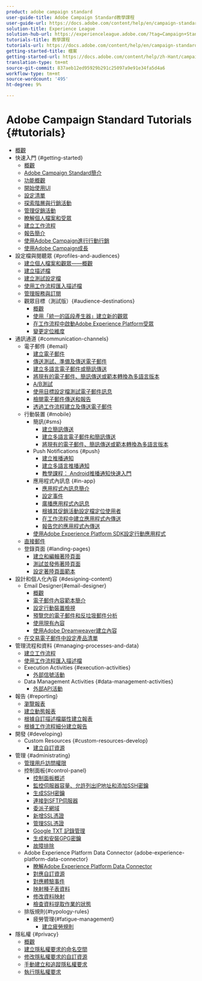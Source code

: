 ```yaml
---
product: adobe campaign standard
user-guide-title: Adobe Campaign Standard教學課程
user-guide-url: https://docs.adobe.com/content/help/en/campaign-standard-learn/tutorials/overview.html
solution-title: Experience League
solution-hub-url: https://experienceleague.adobe.com/?tag=Campaign+Standard#recommended/solutions/campaign
tutorials-title: 教學課程
tutorials-url: https://docs.adobe.com/content/help/en/campaign-standard-learn/tutorials/overview.html
getting-started-title: 檔案
getting-started-url: https://docs.adobe.com/content/help/zh-Hant/campaign-standard/using/campaign-standard-home.html
translation-type: tm+mt
source-git-commit: 837aeb12ed95929b291c25097a9e91e34fa5d4a6
workflow-type: tm+mt
source-wordcount: '495'
ht-degree: 9%

---
```



# Adobe Campaign Standard Tutorials {#tutorials}

+ [概觀](/help/overview.md)
+ 快速入門 {#getting-started}
   + [概觀](/help/getting-started/getting-started-overview.md)
   + [Adobe Campaign Standard簡介](/help/getting-started/adobe-campaign-standard-introduction.md)
   + [功能概觀](/help/getting-started/functional-overview.md)
   + [開始使用UI](/help/getting-started/getting-started-with-the-ui.md)
   + [設定清單](/help/getting-started/configure-a-list.md)
   + [探索階層與行銷活動](/help/getting-started/explore-hierarchy-and-marketing-activities.md)
   + [管理促銷活動](/help/getting-started/managing-campaigns.md)
   + [瞭解個人檔案和受眾](/help/getting-started/understanding-profiles-and-audiences.md)
   + [建立工作流程](/help/managing-processes-and-data/create-workflow.md)
   + [報告簡介](/help/getting-started/reporting-with-adobe-campaign-introduction.md)
   + [使用Adobe Campaign進行行動行銷](/help/getting-started/mobile-marketing-with-adobe-campaign.md)
   + [使用Adobe Campaign成長](/help/getting-started/growing-with-adobe-campaign.md)
+ 設定檔與閱聽眾 {#profiles-and-audiences}
   + [建立個人檔案和觀眾——概觀](/help/profiles-and-audiences/creating-profiles-and-audiences.md)
   + [建立描述檔](/help/profiles-and-audiences/creating-a-profile.md)
   + [建立測試設定檔](/help/profiles-and-audiences/test-profiles.md)
   + [使用工作流程匯入描述檔](/help/managing-processes-and-data/importing-profiles.md)
   + [管理服務與訂閱](/help/managing-processes-and-data/services-and-subscriptions.md)
   + 觀眾目標（測試版）{#audience-destinations}
      + [概觀](/help/profiles-and-audiences/audience-destinations/audience-destinations-overview.md)
      + [使用「統一的區段產生器」建立新的觀眾](/help/profiles-and-audiences/audience-destinations/creating-audiences-using-segment-builder.md)
      + [在工作流程中啟動Adobe Experience Platform受眾](/help/profiles-and-audiences/audience-destinations/activating-aep-audiences.md)
      + [變更定位維度](/help/profiles-and-audiences/audience-destinations/changing-targeting-dimension.md)
+ 通訊通道 {#communication-channels}
   + 電子郵件 {#email}
      + [建立電子郵件](/help/communication-channels/email/create-email-from-homepage.md)
      + [傳送測試、準備及傳送電子郵件](/help/communication-channels/email/sending-test-preparing-sending-email.md)
      + [建立多語言電子郵件或簡訊傳送](/help/communication-channels/create-multilingual-deliveries.md)
      + [將現有的電子郵件、簡訊傳送或範本轉換為多語言版本](/help/communication-channels/covert-into-multilingual-deliveries.md)
      + [A/B測試](/help/communication-channels/email/a-b-testing.md)
      + [使用目標設定檔測試電子郵件訊息](/help/communication-channels/email/profile-substitution.md)
      + [檢閱電子郵件傳送和報告](/help/communication-channels/email/reviewing-personalized-email-delivery-and-reports.md)
      + [透過工作流程建立及傳送電子郵件](/help/communication-channels/email/create-and-send-emails-via-workflow.md)
   + 行動裝置 {#mobile}
      + 簡訊{#sms}
         + [建立簡訊傳送](/help/communication-channels/mobile/sms/sms-delivery.md)
         + [建立多語言電子郵件和簡訊傳送](/help/communication-channels/create-multilingual-deliveries.md)
         + [將現有的電子郵件、簡訊傳送或範本轉換為多語言版本](/help/communication-channels/covert-into-multilingual-deliveries.md)
      + Push Notifications {#push}
         + [建立推播通知](/help/communication-channels/mobile/push-notifications/creating-a-push-notification.md)
         + [建立多語言推播通知](/help/communication-channels/mobile/push-notifications/creating-multilingual-push-notifications.md)
         + [教學課程： Android推播通知快速入門](https://docs.adobe.com/content/help/en/campaign-standard-learn/getting-started-with-push-notifications-android/introduction.html)
      + 應用程式內訊息 {#in-app}
         + [應用程式內訊息簡介](/help/communication-channels/mobile/in-app/in-app-message-overview.md)
         + [設定事件](/help/communication-channels/mobile/in-app/configure-events.md)
         + [廣播應用程式內訊息](/help/communication-channels/mobile/in-app/broadcast-in-app-message.md)
         + [根據其促銷活動設定檔定位使用者](/help/communication-channels/mobile/in-app/target-users-based-on-campaign-profile.md)
         + [在工作流程中建立應用程式內傳送](/help/communication-channels/mobile/in-app/in-app-activity.md)
         + [報告您的應用程式內傳送](/help/communication-channels/mobile/in-app/in-app-reporting.md)
      + [使用Adobe Experience Platform SDK設定行動應用程式](/help/communication-channels/mobile/configure-mobile-apps-using-aep-sdk.md)
   + [直接郵件](/help/communication-channels/direct-mail/directmail.md)
   + 登錄頁面 {#landing-pages}
      + [建立和編輯著陸頁面](/help/communication-channels/landing-pages/landing-page-create-and-edit.md)
      + [測試並發佈著陸頁面](/help/communication-channels/landing-pages/landing-page-test-and-publish.md)
      + [設定著陸頁面範本](/help/communication-channels/landing-pages/landing-page-configure-templates.md)
+ 設計和個人化內容 {#designing-content}
   + Email Designer{#email-designer}
      + [概觀](/help/designing-content/email-designer/email-designer-overview.md)
      + [電子郵件內容範本簡介](/help/designing-content/email-designer/email-content-templates.md)
      + [設定行動裝置檢視](/help/designing-content/email-designer/configure-the-mobile-view.md)
      + [預覽您的電子郵件和反垃圾郵件分析](/help/designing-content/email-designer/preview-your-email.md)
      + [使用現有內容](/help/designing-content/email-designer/working-with-existing-content.md)
      + [使用Adobe Dreamweaver建立內容](/help/designing-content/email-designer/dreamweaver-integration.md)
   + [在交易電子郵件中設定產品清單](/help/designing-content/product-listings-in-transactional-email.md)
+ 管理流程和資料 {#managing-processes-and-data}
   + [建立工作流程](/help/managing-processes-and-data/create-workflow.md)
   + [使用工作流程匯入描述檔](/help/managing-processes-and-data/importing-profiles.md)
   + Execution Activities {#execution-activities}
      + [外部信號活動](/help/managing-processes-and-data/execution-activities/external-signal-activity.md)
   + Data Management Activities {#data-management-activities}
      + [外部API活動](/help/managing-processes-and-data/data-management-activities/external-api-activity.md)
+ 報告 {#reporting}
   + [瀏覽報表](/help/getting-started/exploring-reports.md)
   + [建立動態報表](/help/reporting/creating-a-dynamic-report.md)
   + [根據自訂描述檔屬性建立報表](/help/reporting/custom-profile-attributes-dynamic-reports.md)
   + [根據工作流程細分建立報告](/help/reporting/report-on-workflow-segments.md)
+ 開發 {#developing}
   + Custom Resources {#custom-resources-develop}
      + [建立自訂資源](/help/managing-processes-and-data/custom-resources/creating-custom-resources.md)
+ 管理 {#administrating}
   + [管理用戶訪問權限](/help/administrating/managing-user-access-rights.md)
   + 控制面板{#control-panel}
      + [控制面板概述](/help/administrating/control-panel/control-panel-overview.md)
      + [監控伺服器容量、允許列出IP地址和添加SSH密鑰](/help/administrating/control-panel/monitoring-server-capacity-allow-listing-adding-ssh-key.md)
      + [生成SSH密鑰](/help/administrating/control-panel/generate-ssh-key.md)
      + [連接到SFTP伺服器](/help/administrating/control-panel/connect-to-sftp-server.md)
      + [委派子網域](/help/administrating/control-panel/subdomain-delegation.md)
      + [新增SSL憑證](/help/administrating/control-panel/adding-ssl-certificates.md)
      + [管理SSL憑證](/help/administrating/control-panel/managing-ssl-certificates.md)
      + [Google TXT 記錄管理](/help/administrating/control-panel/google-txt-record-management.md)
      + [生成和安裝GPG密鑰](/help/administrating/control-panel/generating-and-installing-gpg-keys.md)
      + [故障排除](/help/administrating/control-panel/trouble-shooting.md)
   + Adobe Experience Platform Data Connector {adobe-experience-platform-data-connector}
      + [瞭解Adobe Experience Platform Data Connector](/help/administrating/adobe-experience-platform-data-connector/understanding-the-adobe-experience-platform-data-connector.md)
      + [對應自訂資源](/help/administrating/adobe-experience-platform-data-connector/mapping-custom-resources.md)
      + [對應體驗事件](/help/administrating/adobe-experience-platform-data-connector/mapping-experience-events.md)
      + [映射種子表資料](/help/administrating/adobe-experience-platform-data-connector/mapping-seed-table-data.md)
      + [修改資料映射](/help/administrating/adobe-experience-platform-data-connector/modifying-data-mapping.md)
      + [檢查資料提取作業的狀態](/help/administrating/adobe-experience-platform-data-connector/checking-status-of-data-ingestion-jobs.md)
   + 排版規則{#typology-rules}
      + 疲勞管理{#fatigue-management}
         + [建立疲勞規則](/help/administrating/typology-rules/fatigue-management/create-fatigue-rules.md)
+ 隱私權 {#privacy}
   + [概觀](/help/privacy/privacy-overview.md)
   + [建立隱私權要求的命名空間](/help/privacy/namespaces-for-privacy-requests.md)
   + [修改隱私權要求的自訂資源](/help/privacy/custom-resources-for-privacy-requests.md)
   + [手動建立和追蹤隱私權要求](/help/privacy/create-and-track-privacy-requests.md)
   + [執行隱私權要求](/help/privacy/execute-privacy-requests.md)
